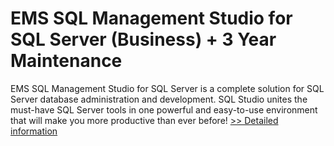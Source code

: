 # EMS SQL Management Studio for SQL Server (Business) + 3 Year Maintenance
EMS SQL Management Studio for SQL Server is a complete solution for SQL Server database administration and development. SQL Studio unites the must-have SQL Server tools in one powerful and easy-to-use environment that will make you more productive than ever before!
[>> Detailed information](https://secure.shareit.com/shareit/product.html?productid=300077576&affiliateid=200057808)
